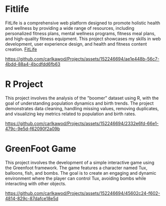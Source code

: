 <h1>Fitlife</h1> 
FitLife is a comprehensive web platform designed to promote holistic health and wellness by providing a wide range of resources, including personalized fitness plans, mental wellness programs, fitness meal plans, and high-quality fitness equipment. This project showcases my skills in web development, user experience design, and health and fitness content creation.
<a href="https://www.fit-life.online"> FitLife </a>


https://github.com/carlkawod/Projects/assets/152246694/ae1e448b-56c7-4bdd-88a4-4bcdfdd6fb63



<h1>R Project </h1> 
This project involves the analysis of the "boomer" dataset using R, with the goal of understanding population dynamics and birth trends. The project demonstrates data cleaning, handling missing values, removing duplicates, and visualizing key metrics related to population and birth rates.


https://github.com/carlkawod/Projects/assets/152246694/2332e6fd-66e1-479c-9e5d-f62090f2a09b

<h1>GreenFoot Game</h1>
This project involves the development of a simple interactive game using the Greenfoot framework. The game features a character named Tux, balloons, fish, and bombs. The goal is to create an engaging and dynamic environment where the player can control Tux, avoiding bombs while interacting with other objects.

https://github.com/carlkawod/Projects/assets/152246694/45602c24-f602-4814-829c-87dafce18e5d
